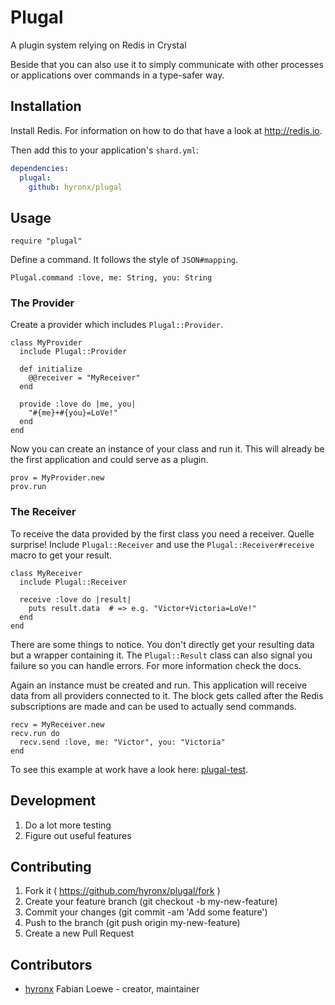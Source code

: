 # Plugal

A plugin system relying on Redis in Crystal

Beside that you can also use it to simply communicate with other processes or applications
over commands in a type-safer way.

## Installation

Install Redis. For information on how to do that have a look at http://redis.io.

Then add this to your application's `shard.yml`:

```yaml
dependencies:
  plugal:
    github: hyronx/plugal
```


## Usage


```crystal
require "plugal"
```

Define a command. It follows the style of `JSON#mapping`.
```crystal
Plugal.command :love, me: String, you: String
```

### The Provider

Create a provider which includes `Plugal::Provider`.
```crystal
class MyProvider
  include Plugal::Provider

  def initialize
    @@receiver = "MyReceiver"
  end

  provide :love do |me, you|
    "#{me}+#{you}=LoVe!"
  end
end
```

Now you can create an instance of your class and run it.
This will already be the first application and could serve as a plugin.
```crystal
prov = MyProvider.new
prov.run
```

### The Receiver

To receive the data provided by the first class you need a receiver. Quelle surprise!
Include `Plugal::Receiver` and use the `Plugal::Receiver#receive` macro to get your result.
```crystal
class MyReceiver
  include Plugal::Receiver

  receive :love do |result|
    puts result.data  # => e.g. "Victor+Victoria=LoVe!"
  end
end
```

There are some things to notice. You don't directly get your resulting data but a wrapper containing it.
The `Plugal::Result` class can also signal you failure so you can handle errors. For more information check the docs.

Again an instance must be created and run. This application will receive data from all providers connected to it.
The block gets called after the Redis subscriptions are made and can be used to actually send commands.
```crystal
recv = MyReceiver.new
recv.run do
  recv.send :love, me: "Victor", you: "Victoria"
end
```

To see this example at work have a look here: [plugal-test](https://github.com/hyronx/plugal-test).

## Development

1. Do a lot more testing
2. Figure out useful features

## Contributing

1. Fork it ( https://github.com/hyronx/plugal/fork )
2. Create your feature branch (git checkout -b my-new-feature)
3. Commit your changes (git commit -am 'Add some feature')
4. Push to the branch (git push origin my-new-feature)
5. Create a new Pull Request

## Contributors

- [hyronx](https://github.com/hyronx) Fabian Loewe - creator, maintainer
